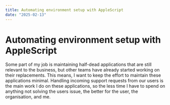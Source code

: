 ```yaml
---
title: Automating environment setup with AppleScript
date: "2025-02-13"
---
```


# Automating environment setup with AppleScript
Some part of my job is maintaining half-dead applications that are still relevant to the business, but other teams have
already started working on their replacements. This means, I want to keep the effort to maintain these applications 
minimal. Handling incoming support requests from our users is the main work I do on these applications, so the less time
I have to spend on anything not solving the users issue, the better for the user, the organisation, and me.